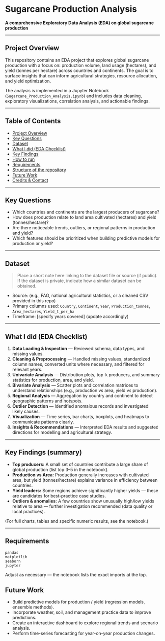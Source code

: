 # Sugarcane Production Analysis

**A comprehensive Exploratory Data Analysis (EDA) on global sugarcane production**

---

## Project Overview

This repository contains an EDA project that explores global sugarcane production with a focus on: production volume, land usage (hectares), and yield (tonnes per hectare) across countries and continents. The goal is to surface insights that can inform agricultural strategies, resource allocation, and yield optimization.

The analysis is implemented in a Jupyter Notebook (`Sugarcane_Production_Analysis.ipynb`) and includes data cleaning, exploratory visualizations, correlation analysis, and actionable findings.

---

## Table of Contents

* [Project Overview](#project-overview)
* [Key Questions](#key-questions)
* [Dataset](#dataset)
* [What I did (EDA Checklist)](#what-i-did-eda-checklist)
* [Key Findings](#key-findings)
* [How to run](#how-to-run)
* [Requirements](#requirements)
* [Structure of the repository](#structure-of-the-repository)
* [Future Work](#future-work)
* [Credits & Contact](#credits--contact)

---

## Key Questions

* Which countries and continents are the largest producers of sugarcane?
* How does production relate to land area cultivated (hectares) and yield (tonnes/hectare)?
* Are there noticeable trends, outliers, or regional patterns in production and yield?
* Which features should be prioritized when building predictive models for production or yield?

---

## Dataset

> Place a short note here linking to the dataset file or source (if public). If the dataset is private, indicate how a similar dataset can be obtained.

* Source: (e.g., FAO, national agricultural statistics, or a cleaned CSV provided in this repo)
* Primary columns used: `Country`, `Continent`, `Year`, `Production_tonnes`, `Area_hectares`, `Yield_t_per_ha`
* Timeframe: [specify years covered] (update accordingly)

---

## What I did (EDA Checklist)

1. **Data Loading & Inspection** — Reviewed schema, data types, and missing values.
2. **Cleaning & Preprocessing** — Handled missing values, standardized column names, converted units where necessary, and filtered for relevant years.
3. **Univariate Analysis** — Distribution plots, top-k producers, and summary statistics for production, area, and yield.
4. **Bivariate Analysis** — Scatter plots and correlation matrices to understand relationships (e.g., production vs area, yield vs production).
5. **Regional Analysis** — Aggregation by country and continent to detect geographic patterns and hotspots.
6. **Outlier Detection** — Identified anomalous records and investigated likely causes.
7. **Visualization** — Time series, bar charts, boxplots, and heatmaps to communicate patterns clearly.
8. **Insights & Recommendations** — Interpreted EDA results and suggested directions for modelling and agricultural strategy.

---

## Key Findings (summary)

* **Top producers:** A small set of countries contribute a large share of global production (list top 3–5 in the notebook).
* **Production vs Area:** Production generally increases with cultivated area, but yield (tonnes/hectare) explains variance in efficiency between countries.
* **Yield leaders:** Some regions achieve significantly higher yields — these are candidates for best-practice case studies.
* **Outliers & anomalies:** A few countries show unusually high/low yields relative to area — further investigation recommended (data quality or local practices).

(For full charts, tables and specific numeric results, see the notebook.)

---

## Requirements


```
pandas
matplotlib
seaborn
jupyter

```

Adjust as necessary — the notebook lists the exact imports at the top.



## Future Work

* Build predictive models for production / yield (regression models, ensemble methods).
* Incorporate weather, soil, and management practice data to improve predictions.
* Create an interactive dashboard to explore regional trends and scenario analysis.
* Perform time-series forecasting for year-on-year production changes.


